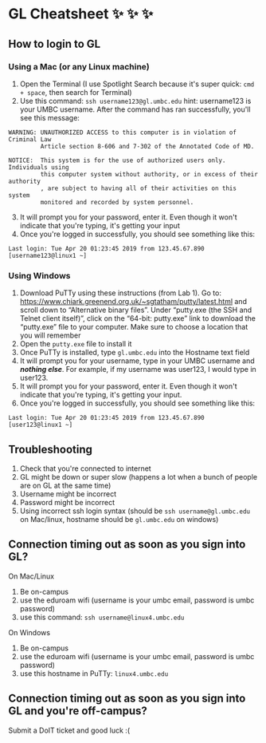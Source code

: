 # GL Cheatsheet :sparkles: :sparkles: :sparkles:

## How to login to GL

### Using a Mac (or any Linux machine)
1. Open the Terminal (I use Spotlight Search because it's super quick: `cmd + space`, then search for Terminal)
2. Use this command: `ssh username123@gl.umbc.edu` hint: username123 is your UMBC username. After the command has ran successfully, you'll see this message:  
```
WARNING: UNAUTHORIZED ACCESS to this computer is in violation of Criminal Law
         Article section 8-606 and 7-302 of the Annotated Code of MD.

NOTICE:  This system is for the use of authorized users only. Individuals using
         this computer system without authority, or in excess of their authority
         , are subject to having all of their activities on this system
         monitored and recorded by system personnel.
```
3. It will prompt you for your password, enter it. Even though it won't indicate that you're typing, it's getting your input
4. Once you're logged in successfully, you should see something like this: 
```
Last login: Tue Apr 20 01:23:45 2019 from 123.45.67.890
[username123@linux1 ~]
```


### Using Windows
1. Download PuTTy using these instructions (from Lab 1). Go to: https://www.chiark.greenend.org.uk/~sgtatham/putty/latest.html and scroll
down to “Alternative binary files”. Under “putty.exe (the SSH and Telnet client
itself)”, click on the “64-bit: putty.exe” link to download the “putty.exe” file to your
computer. Make sure to choose a location that you will remember
2. Open the `putty.exe` file to install it
3. Once PuTTy is installed, type `gl.umbc.edu` into the Hostname text field
4. It will prompt you for your username, type in your UMBC username and ***nothing else***. For example, if my username was user123, I would type in user123.
5. It will prompt you for your password, enter it. Even though it won't indicate that you're typing, it's getting your input.
6. Once you're logged in successfully, you should see something like this:

```
Last login: Tue Apr 20 01:23:45 2019 from 123.45.67.890
[user123@linux1 ~]
```

## Troubleshooting
1. Check that you're connected to internet
2. GL might be down or super slow (happens a lot when a bunch of people are on GL at the same time)
3. Username might be incorrect
4. Password might be incorrect
5. Using incorrect ssh login syntax (should be `ssh username@gl.umbc.edu` on Mac/linux, hostname should be `gl.umbc.edu` on windows)

## Connection timing out as soon as you sign into GL?
On Mac/Linux 
1. Be on-campus  
2. use the eduroam wifi (username is your umbc email, password is umbc password) 
3. use this command: `ssh username@linux4.umbc.edu`  

On Windows  
1. Be on-campus  
2. use the eduroam wifi (username is your umbc email, password is umbc password) 
3. use this hostname in PuTTy: `linux4.umbc.edu`  

## Connection timing out as soon as you sign into GL __and__ you're off-campus?  
Submit a DoIT ticket and good luck :(


